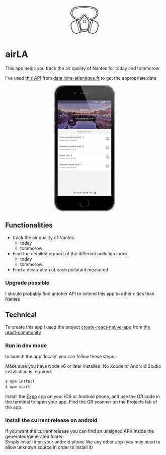 <p align="center">
    <img height="100" src="app-logo.png">
</p>

# airLA
This app helps you track the air quality of Nantes for today and tommorow

I've used [this API](https://data.loire-atlantique.fr/explore/dataset/323266205_indice-atmo-previsionnel-agglomeration-nantaise/api/) from [data.loire-atlantique.fr](https://data.loire-atlantique.fr/pages/home/) to get the appropriate data

<p align="center">
    <img height="400" src="screens/home_page.png">
</p>

## Functionalities
- track the air quality of Nantes
  - today
  - tommorow
- Find the detailed repport of the different pollution index
  - today
  - tommorow
- Find a description of each pollutant measured

### Upgrade possible
I should probably find antoher API to extend this app to other cities than Nantes

## Technical
To create this app I used the project [create-react-native-app](https://github.com/react-community/create-react-native-app) from [the react-community](https://github.com/react-community/)

### Run in dev mode
to launch the app 'localy' you can follow these steps : 

Make sure you have Node v6 or later installed. No Xcode or Android Studio installation is required.

```sh
$ npm install
$ npm start
```

Install the [Expo](https://expo.io) app on your iOS or Android phone, and use the QR code in the terminal to open your app. Find the QR scanner on the Projects tab of the app.

### Install the current release on android
If you want the current release you can find an unsigned APK inside the generated/generated folder.  
Simply install it on your android phone like any other app (you may need to allow unknown source in order to install it)



